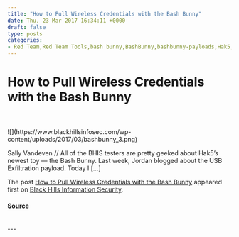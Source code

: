 ```yaml
---
title: "How to Pull Wireless Credentials with the Bash Bunny"
date: Thu, 23 Mar 2017 16:34:11 +0000
draft: false
type: posts
categories: 
- Red Team,Red Team Tools,bash bunny,BashBunny,bashbunny-payloads,Hak5,Wi-Fi Creds,Wireless Credentials
---
```

# How to Pull Wireless Credentials with the Bash Bunny

<br/>

<br/>
![](https://www.blackhillsinfosec.com/wp-content/uploads/2017/03/bashbunny_3.png)

Sally Vandeven // All of the BHIS testers are pretty geeked about Hak5’s newest toy — the Bash Bunny. Last week, Jordan blogged about the USB Exfiltration payload. Today I \[…\]

The post [How to Pull Wireless Credentials with the Bash Bunny](https://www.blackhillsinfosec.com/pull-wireless-credentials-bash-bunny/) appeared first on [Black Hills Information Security](https://www.blackhillsinfosec.com).

#### [Source](https://www.blackhillsinfosec.com/pull-wireless-credentials-bash-bunny/)

<br/>
---
